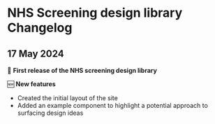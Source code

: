 # NHS Screening design library Changelog

## 17 May 2024

:tada: **First release of the NHS screening design library**

:new: **New features**

- Created the initial layout of the site
- Added an example component to highlight a potential approach to surfacing design ideas
